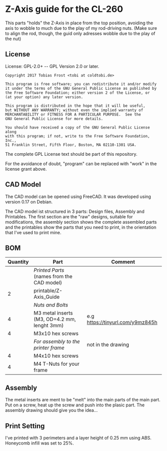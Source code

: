 # Z-Axis guide for the CL-260 #

This parts "holds" the Z-Axis in place from the top position, avoiding the axis
to wobble to much due to the play of my rod-driving nuts.
(Make sure to align the rod, though, the guid only adresses wobble due to the
play of the nut)

## License ##

License: GPL-2.0+ -- GPL Version 2.0 or later.

    Copyright 2017 Tobias Frost <tobi at coldtobi.de>

    This program is free software; you can redistribute it and/or modify
    it under the terms of the GNU General Public License as published by
    the Free Software Foundation; either version 2 of the License, or
    (at your option) any later version.

    This program is distributed in the hope that it will be useful,
    but WITHOUT ANY WARRANTY; without even the implied warranty of
    MERCHANTABILITY or FITNESS FOR A PARTICULAR PURPOSE.  See the
    GNU General Public License for more details.

    You should have received a copy of the GNU General Public License along
    with this program; if not, write to the Free Software Foundation, Inc.,
    51 Franklin Street, Fifth Floor, Boston, MA 02110-1301 USA.

The complete GPL License text should be part of this repository.

For the avoidance of doubt, "program" can be replaced with "work" in
the license grant above.

## CAD Model ##

The CAD model can be opened using FreeCAD. It was developed using version 0.17
on Debian. 

The CAD model ist structured in 3 parts: Design files, Assembly and Printables.
The first section are the "raw" designs, suitable for modifications, the
assembly
section shows the complete assembled parts and the printables show the parts
that you
need to print, in the orientation that I've used to print mine.

## BOM ##

| Quantity | Part                                         | Comment                          |
|----------|----------------------------------------------|----------------------------------|
|          | *Printed Parts*  (names from the CAD model)  |                                  |
| 2        | printable/Z-Axis_Guide                       |                                  |
|          | *Nuts and Bolts*                             |                                  |
| 4        | M3 metal inserts (M3, OD=4.2 mm, lenght 3mm) | e.g https://tinyurl.com/y9mz845h |
| 4        | M3x10 hex screws                             |                                  |
|          | *For assembly to the printer frame*          | not in the drawing               |
| 4        | M4x10 hex screws                             |                                  |
| 4        | M4 T-Nuts for your frame                     |                                  |

## Assembly ##

The metal inserts are ment to be "melt" into the main parts of the main part.
Put on a screw, heat up the screw and push into the plasic part. The assembly
drawing should give you the idea…

## Print Setting ##

I've printed with 3 perimeters and a layer height of 0.25 mm using ABS.
Honeycomb infill was set to 25%.
